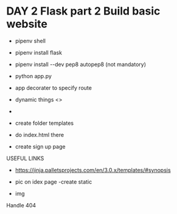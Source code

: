 # DAY 2 Flask part 2 Build basic website 

- pipenv shell 
- pipenv install flask
- pipenv install --dev pep8 autopep8 (not mandatory)
- python app.py

- app decorater to specify route
- dynamic things <>
- 

- create folder templates 
- do index.html there 


- create sign up page


USEFUL LINKS 
- https://jinja.palletsprojects.com/en/3.0.x/templates/#synopsis

- pic on idex page 
-create static
 - img 


Handle 404
